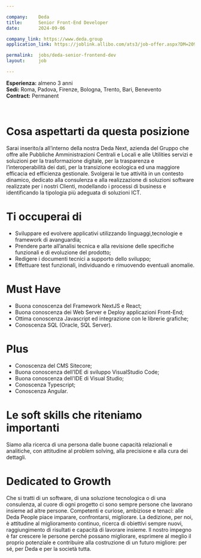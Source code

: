 ```yaml
---

company:    Deda
title:      Senior Front-End Developer
date:       2024-09-06

company_link: https://www.deda.group
application_link: https://joblink.allibo.com/ats3/job-offer.aspx?DM=2090&SG=6&FT=1790&ID=51190&LN=IT

permalink:  jobs/deda-senior-frontend-dev
layout:     job

---
```


**Esperienza:** almeno 3 anni<br/>
**Sedi:** Roma, Padova, Firenze, Bologna, Trento, Bari, Benevento<br/>
**Contract:** Permanent<br/>

<br/>


# Cosa aspettarti da questa posizione

Sarai inserito/a all’interno della nostra Deda Next, azienda del Gruppo che offre alle Pubbliche Amministrazioni Centrali e Locali e alle Utilities servizi e soluzioni per la trasformazione digitale, per la trasparenza e l’interoperabilità dei dati, per la transizione ecologica ed una maggiore efficacia ed efficienza gestionale. Svolgerai le tue attività in un contesto dinamico, dedicato alla consulenza e alla realizzazione di soluzioni software realizzate per i nostri Clienti, modellando i processi di business e identificando la tipologia più adeguata di soluzioni ICT.

# Ti occuperai di

- Sviluppare ed evolvere applicativi utilizzando linguaggi,tecnologie e framework di avanguardia;
- Prendere parte all’analisi tecnica e alla revisione delle specifiche funzionali e di evoluzione del prodotto;
- Redigere i documenti tecnici a supporto dello sviluppo;
- Effettuare test funzionali, individuando e rimuovendo eventuali anomalie.

# Must Have

- Buona conoscenza del Framework NextJS e React;
- Buona conoscenza dei Web Server e Deploy applicazioni Front-End;
- Ottima conoscenza Javascript ed integrazione con le librerie grafiche;
- Conoscenza SQL (Oracle, SQL Server).

# Plus

- Conoscenza del CMS Sitecore;
- Buona conoscenza dell’IDE di sviluppo VisualStudio Code;
- Buona conoscenza dell'IDE di Visual Studio;
- Conoscenza Typescript;
- Conoscenza Angular.

# Le soft skills che riteniamo importanti

Siamo alla ricerca di una persona dalle buone capacità relazionali e analitiche, con attitudine al problem solving, alla precisione e alla cura dei dettagli.

# Dedicated to Growth

Che si tratti di un software, di una soluzione tecnologica o di una consulenza, al cuore di ogni progetto ci sono sempre persone che lavorano insieme ad altre persone. Competenti e curiose, ambiziose e tenaci: alle Deda People piace imparare, confrontarsi, migliorare. La dedizione, per noi, è attitudine al miglioramento continuo, ricerca di obiettivi sempre nuovi, raggiungimento di risultati e capacità di lavorare insieme. ll nostro impegno è far crescere le persone perché possano migliorare, esprimere al meglio il proprio potenziale e contribuire alla costruzione di un futuro migliore: per sé, per Deda e per la società tutta.
